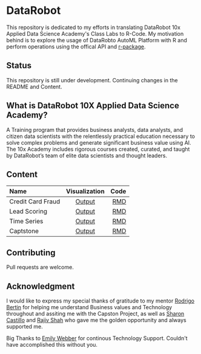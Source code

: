 # DataRobot

This repository is dedicated to my efforts in translating DataRobot 10x Applied Data Science Academy's Class Labs to R-Code. My motivation behind is to explore the usage of DataRobto AutoML Platform with R and perform operations using the offical API and [r-package](https://cran.r-project.org/web/packages/datarobot/datarobot.pdf).

## Status
This repository is still under development. Continuing changes in the README and Content. 

## What is DataRobot 10X Applied Data Science Academy?
A Training program that provides business analysts, data analysts, and citizen data scientists with the relentlessly practical education necessary to solve complex problems and generate significant business value using AI. The 10x Academy includes rigorous courses created, curated, and taught by DataRobot’s team of elite data scientists and thought leaders.  


## Content

| Name  | Visualization  | Code |
| :------------ |:---------------:| -----:|
| Credit Card Fraud      | [Output](https://raw.githubusercontent.com/imrohankataria/DataRobot/master/plots/Credit_Card_Fraud.png) | [RMD](https://github.com/imrohankataria/DataRobot/blob/master/Credit_Card_Fraud.Rmd) |
| Lead Scoring      | [Output](https://raw.githubusercontent.com/imrohankataria/DataRobot/master/plots/leadscore.png)        |   [RMD](https://github.com/imrohankataria/DataRobot/blob/master/LeadScoring.Rmd) |
| Time Series      | [Output](#)        |   [RMD](#) |
| Captstone      | [Output](#)        |   [RMD](#) |


## Contributing
Pull requests are welcome.

## Acknowledgment
I would like to express my special thanks of gratitude to my mentor [Rodrigo Bertin](https://www.linkedin.com/in/rodrigo-bertin-brazil/) for helping me understand Business values and Technology throughout and assiting me with the Capston Project,  as well as [Sharon Castillo](https://www.linkedin.com/in/sharon-castillo/) and [Rajiv Shah](https://www.linkedin.com/in/rcshah/) who gave me the golden opportunity and always supported me.

Big Thanks to [Emily Webber](https://www.linkedin.com/in/emily-webber-1802a180/) for continous Technology Support. Couldn't have accomplished this without you. 
